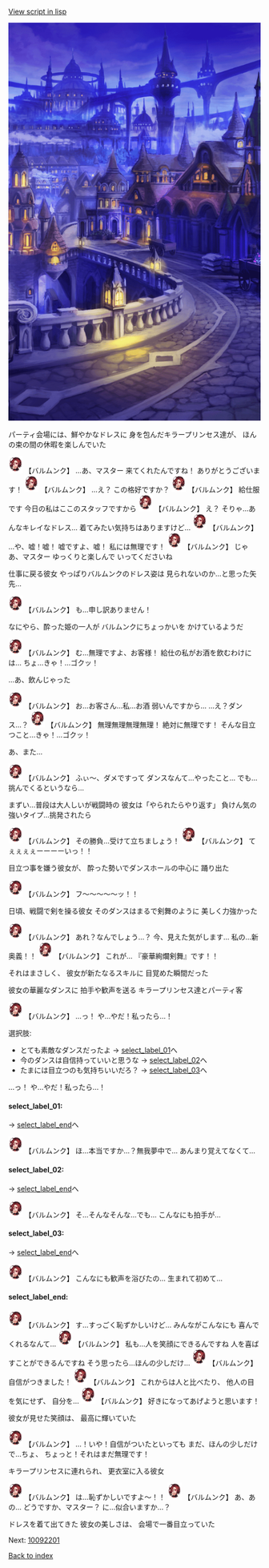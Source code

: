 [View script in lisp](../scripts/10091203.txt)

![town_night.png](../images/backgrounds/town_night.png)

パーティ会場には、鮮やかなドレスに
身を包んだキラープリンセス達が、
ほんの束の間の休暇を楽しんでいた

<img src="../images/units/100911.png" alt="100911.png" height="34"/>
【バルムンク】
…あ、マスター
来てくれたんですね！
ありがとうございます！

<img src="../images/units/100911.png" alt="100911.png" height="34"/>
【バルムンク】
…え？
この格好ですか？

<img src="../images/units/100911.png" alt="100911.png" height="34"/>
【バルムンク】
給仕服です
今日の私はここのスタッフですから

<img src="../images/units/100911.png" alt="100911.png" height="34"/>
【バルムンク】
え？
そりゃ…あんなキレイなドレス…
着てみたい気持ちはありますけど…

<img src="../images/units/100911.png" alt="100911.png" height="34"/>
【バルムンク】
…や、嘘！嘘！
嘘ですよ、嘘！
私には無理です！

<img src="../images/units/100911.png" alt="100911.png" height="34"/>
【バルムンク】
じゃあ、マスター
ゆっくりと楽しんで
いってくださいね

仕事に戻る彼女
やっぱりバルムンクのドレス姿は
見られないのか…と思った矢先…

<img src="../images/units/100911.png" alt="100911.png" height="34"/>
【バルムンク】
も…申し訳ありません！

なにやら、酔った姫の一人が
バルムンクにちょっかいを
かけているようだ

<img src="../images/units/100911.png" alt="100911.png" height="34"/>
【バルムンク】
む…無理ですよ、お客様！
給仕の私がお酒を飲むわけには…
ちょ…きゃ！…ゴクッ！

…あ、飲んじゃった

<img src="../images/units/100911.png" alt="100911.png" height="34"/>
【バルムンク】
お…お客さん…私…お酒
弱いんですから…
…え？ダンス…？

<img src="../images/units/100911.png" alt="100911.png" height="34"/>
【バルムンク】
無理無理無理無理！
絶対に無理です！
そんな目立つこと…きゃ！…ゴクッ！

あ、また…

<img src="../images/units/100911.png" alt="100911.png" height="34"/>
【バルムンク】
ふぃ〜、ダメですって
ダンスなんて…やったこと…
でも…挑んでくるというなら…

まずい…普段は大人しいが戦闘時の
彼女は「やられたらやり返す」
負けん気の強いタイプ…挑発されたら

<img src="../images/units/100911.png" alt="100911.png" height="34"/>
【バルムンク】
その勝負…受けて立ちましょう！

<img src="../images/units/100911.png" alt="100911.png" height="34"/>
【バルムンク】
てぇぇぇぇーーーーいっ！！

目立つ事を嫌う彼女が、
酔った勢いでダンスホールの中心に
踊り出た

<img src="../images/units/100911.png" alt="100911.png" height="34"/>
【バルムンク】
フ〜〜〜〜〜ッ！！

日頃、戦闘で剣を操る彼女
そのダンスはまるで剣舞のように
美しく力強かった

<img src="../images/units/100911.png" alt="100911.png" height="34"/>
【バルムンク】
あれ？なんでしょう…？
今、見えた気がします…
私の…新奥義！！

<img src="../images/units/100911.png" alt="100911.png" height="34"/>
【バルムンク】
これが…
『豪華絢爛剣舞』です！！

それはまさしく、
彼女が新たなるスキルに
目覚めた瞬間だった

彼女の華麗なダンスに
拍手や歓声を送る
キラープリンセス達とパーティ客

<img src="../images/units/100911.png" alt="100911.png" height="34"/>
【バルムンク】
…っ！
や…やだ！私ったら…！

選択肢:
- とても素敵なダンスだったよ → [select_label_01](#select_label_01)へ
- 今のダンスは自信持っていいと思うな → [select_label_02](#select_label_02)へ
- たまには目立つのも気持ちいいだろ？ → [select_label_03](#select_label_03)へ

…っ！
や…やだ！私ったら…！

#### select_label_01:
 → [select_label_end](#select_label_end)へ

<img src="../images/units/100911.png" alt="100911.png" height="34"/>
【バルムンク】
ほ…本当ですか…？無我夢中で…
あんまり覚えてなくて…

#### select_label_02:
 → [select_label_end](#select_label_end)へ

<img src="../images/units/100911.png" alt="100911.png" height="34"/>
【バルムンク】
そ…そんなそんな…でも…
こんなにも拍手が…

#### select_label_03:
 → [select_label_end](#select_label_end)へ

<img src="../images/units/100911.png" alt="100911.png" height="34"/>
【バルムンク】
こんなにも歓声を浴びたの…
生まれて初めて…

#### select_label_end:

<img src="../images/units/100911.png" alt="100911.png" height="34"/>
【バルムンク】
す…すっごく恥ずかしいけど…
みんながこんなにも
喜んでくれるなんて…

<img src="../images/units/100911.png" alt="100911.png" height="34"/>
【バルムンク】
私も…人を笑顔にできるんですね
人を喜ばすことができるんですね
そう思ったら…ほんの少しだけ…

<img src="../images/units/100911.png" alt="100911.png" height="34"/>
【バルムンク】
自信がつきました！

<img src="../images/units/100911.png" alt="100911.png" height="34"/>
【バルムンク】
これからは人と比べたり、
他人の目を気にせず、
自分を…

<img src="../images/units/100911.png" alt="100911.png" height="34"/>
【バルムンク】
好きになってあげようと思います！

彼女が見せた笑顔は、
最高に輝いていた

<img src="../images/units/100911.png" alt="100911.png" height="34"/>
【バルムンク】
…！いや！自信がついたといっても
まだ、ほんの少しだけで…ちょ、
ちょっと！それはまだ無理です！

キラープリンセスに連れられ、
更衣室に入る彼女

<img src="../images/units/100911.png" alt="100911.png" height="34"/>
【バルムンク】
は…恥ずかしいですよ〜！！

<img src="../images/units/100911.png" alt="100911.png" height="34"/>
【バルムンク】
あ、あの…
どうですか、マスター？
に…似合いますか…？

ドレスを着て出てきた
彼女の美しさは、
会場で一番目立っていた


Next: [10092201](10092201.md)

[Back to index](index.md)
